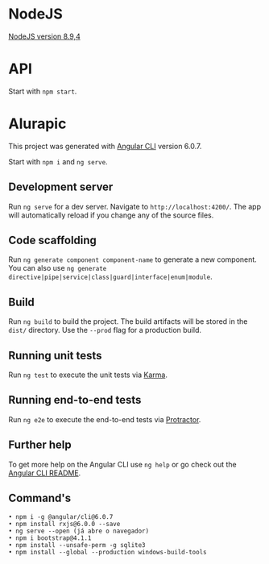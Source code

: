 # NodeJS
[NodeJS version 8.9,4](https://chocolatey.org/packages/nodejs-lts/8.9.4)

# API
Start with `npm start`.

# Alurapic

This project was generated with [Angular CLI](https://github.com/angular/angular-cli) version 6.0.7.

Start with `npm i` and `ng serve`.

## Development server

Run `ng serve` for a dev server. Navigate to `http://localhost:4200/`. The app will automatically reload if you change any of the source files.

## Code scaffolding

Run `ng generate component component-name` to generate a new component. You can also use `ng generate directive|pipe|service|class|guard|interface|enum|module`.

## Build

Run `ng build` to build the project. The build artifacts will be stored in the `dist/` directory. Use the `--prod` flag for a production build.

## Running unit tests

Run `ng test` to execute the unit tests via [Karma](https://karma-runner.github.io).

## Running end-to-end tests

Run `ng e2e` to execute the end-to-end tests via [Protractor](http://www.protractortest.org/).

## Further help

To get more help on the Angular CLI use `ng help` or go check out the [Angular CLI README](https://github.com/angular/angular-cli/blob/master/README.md).

## Command's
	• npm i -g @angular/cli@6.0.7
	• npm install rxjs@6.0.0 --save
	• ng serve --open (já abre o navegador)
	• npm i bootstrap@4.1.1
	• npm install --unsafe-perm -g sqlite3
    • npm install --global --production windows-build-tools